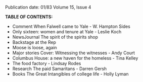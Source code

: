 Publication date: 01/83
Volume 15, Issue 4

**TABLE OF CONTENTS:**
- Comment When Falwell came to Yale - W. Hampton Sides
- Only sixteen: women and tenure at Yale - Leslie Koch
- NewsJournal The spirit of the spirits shop
- Backstage at the Rep
- Moose is loose, again
- Major stories Cover: Witnessing the witnesses - Andy Court
- Columbus House: a new haven for the homeless - Tina Kelley
- The food factory - Lindsay Rodes
- Research The paid Samaritans - Darren Gersh
- Books The Great Intangibles of college life - Holly Lyman

